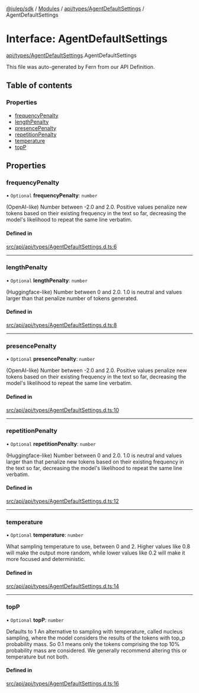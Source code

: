 [@julep/sdk](../README.md) / [Modules](../modules.md) / [api/types/AgentDefaultSettings](../modules/api_types_AgentDefaultSettings.md) / AgentDefaultSettings

# Interface: AgentDefaultSettings

[api/types/AgentDefaultSettings](../modules/api_types_AgentDefaultSettings.md).AgentDefaultSettings

This file was auto-generated by Fern from our API Definition.

## Table of contents

### Properties

- [frequencyPenalty](api_types_AgentDefaultSettings.AgentDefaultSettings.md#frequencypenalty)
- [lengthPenalty](api_types_AgentDefaultSettings.AgentDefaultSettings.md#lengthpenalty)
- [presencePenalty](api_types_AgentDefaultSettings.AgentDefaultSettings.md#presencepenalty)
- [repetitionPenalty](api_types_AgentDefaultSettings.AgentDefaultSettings.md#repetitionpenalty)
- [temperature](api_types_AgentDefaultSettings.AgentDefaultSettings.md#temperature)
- [topP](api_types_AgentDefaultSettings.AgentDefaultSettings.md#topp)

## Properties

### frequencyPenalty

• `Optional` **frequencyPenalty**: `number`

(OpenAI-like) Number between -2.0 and 2.0. Positive values penalize new tokens based on their existing frequency in the text so far, decreasing the model's likelihood to repeat the same line verbatim.

#### Defined in

[src/api/api/types/AgentDefaultSettings.d.ts:6](https://github.com/julep-ai/samantha-monorepo/blob/9aefd53/sdks/js/src/api/api/types/AgentDefaultSettings.d.ts#L6)

___

### lengthPenalty

• `Optional` **lengthPenalty**: `number`

(Huggingface-like) Number between 0 and 2.0. 1.0 is neutral and values larger than that penalize number of tokens generated.

#### Defined in

[src/api/api/types/AgentDefaultSettings.d.ts:8](https://github.com/julep-ai/samantha-monorepo/blob/9aefd53/sdks/js/src/api/api/types/AgentDefaultSettings.d.ts#L8)

___

### presencePenalty

• `Optional` **presencePenalty**: `number`

(OpenAI-like) Number between -2.0 and 2.0. Positive values penalize new tokens based on their existing frequency in the text so far, decreasing the model's likelihood to repeat the same line verbatim.

#### Defined in

[src/api/api/types/AgentDefaultSettings.d.ts:10](https://github.com/julep-ai/samantha-monorepo/blob/9aefd53/sdks/js/src/api/api/types/AgentDefaultSettings.d.ts#L10)

___

### repetitionPenalty

• `Optional` **repetitionPenalty**: `number`

(Huggingface-like) Number between 0 and 2.0. 1.0 is neutral and values larger than that penalize new tokens based on their existing frequency in the text so far, decreasing the model's likelihood to repeat the same line verbatim.

#### Defined in

[src/api/api/types/AgentDefaultSettings.d.ts:12](https://github.com/julep-ai/samantha-monorepo/blob/9aefd53/sdks/js/src/api/api/types/AgentDefaultSettings.d.ts#L12)

___

### temperature

• `Optional` **temperature**: `number`

What sampling temperature to use, between 0 and 2. Higher values like 0.8 will make the output more random, while lower values like 0.2 will make it more focused and deterministic.

#### Defined in

[src/api/api/types/AgentDefaultSettings.d.ts:14](https://github.com/julep-ai/samantha-monorepo/blob/9aefd53/sdks/js/src/api/api/types/AgentDefaultSettings.d.ts#L14)

___

### topP

• `Optional` **topP**: `number`

Defaults to 1 An alternative to sampling with temperature, called nucleus sampling, where the model considers the results of the tokens with top_p probability mass. So 0.1 means only the tokens comprising the top 10% probability mass are considered. We generally recommend altering this or temperature but not both.

#### Defined in

[src/api/api/types/AgentDefaultSettings.d.ts:16](https://github.com/julep-ai/samantha-monorepo/blob/9aefd53/sdks/js/src/api/api/types/AgentDefaultSettings.d.ts#L16)
